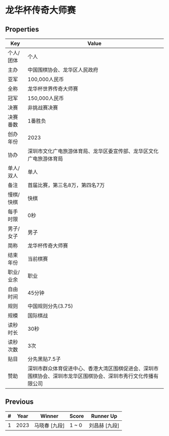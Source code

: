 # 龙华杯传奇大师赛

## Properties

| Key | Value |
| --- | ----- |
| 个人/团体 | 个人 |
| 主办 | 中国围棋协会、龙华区人民政府 |
| 亚军 | 100,000人民币 |
| 全称 | 龙华杯世界传奇大师赛 |
| 冠军 | 150,000人民币 |
| 决赛 | 非挑战赛决赛 |
| 决赛番数 | 1番胜负 |
| 创办年份 | 2023 |
| 协办 | 深圳市文化广电旅游体育局、龙华区委宣传部、龙华区文化广电旅游体育局 |
| 单人/双人 | 单人 |
| 备注 | 首届比赛，第三名8万，第四名7万 |
| 慢棋/快棋 | 快棋 |
| 每手时限 | 0秒 |
| 男子/女子 | 男子 |
| 简称 | 龙华杯传奇大师赛 |
| 结束年份 | 当前棋赛 |
| 职业/业余 | 职业 |
| 自由时间 | 45分钟 |
| 规则 | 中国规则分先(3.75) |
| 规模 | 国际棋战 |
| 读秒时长 | 30秒 |
| 读秒次数 | 3次 |
| 贴目 | 分先黑贴7.5子 |
| 赞助 | 深圳市群众体育促进中心、香港大湾区围棋促进会、深圳市围棋协会、深圳市龙华区围棋协会、深圳市秀行文化传播有限公司 |

## Previous

| # | Year | Winner | Score | Runner Up |
| --- | --- | --- | --- | --- |
| 1 | 2023 | 马晓春 [九段] | 1 ~ 0 | 刘昌赫 [九段] |

